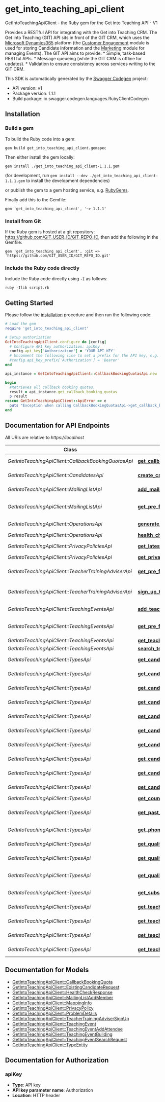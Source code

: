 # get_into_teaching_api_client

GetIntoTeachingApiClient - the Ruby gem for the Get into Teaching API - V1

  Provides a RESTful API for integrating with the Get into Teaching CRM.    The Get into Teaching (GIT) API sits in front of the GIT CRM, which uses the [Microsoft Dynamics365](https://docs.microsoft.com/en-us/dynamics365/) platform (the [Customer Engagement](https://docs.microsoft.com/en-us/dynamics365/customerengagement/on-premises/developer/overview) module is used for storing Candidate information and the [Marketing](https://docs.microsoft.com/en-us/dynamics365/marketing/developer/using-events-api) module for managing Events).    The GIT API aims to provide:    * Simple, task-based RESTful APIs.  * Message queueing (while the GIT CRM is offline for updates).  * Validation to ensure consistency across services writing to the GIT CRM.                          

This SDK is automatically generated by the [Swagger Codegen](https://github.com/swagger-api/swagger-codegen) project:

- API version: v1
- Package version: 1.1.1
- Build package: io.swagger.codegen.languages.RubyClientCodegen

## Installation

### Build a gem

To build the Ruby code into a gem:

```shell
gem build get_into_teaching_api_client.gemspec
```

Then either install the gem locally:

```shell
gem install ./get_into_teaching_api_client-1.1.1.gem
```
(for development, run `gem install --dev ./get_into_teaching_api_client-1.1.1.gem` to install the development dependencies)

or publish the gem to a gem hosting service, e.g. [RubyGems](https://rubygems.org/).

Finally add this to the Gemfile:

    gem 'get_into_teaching_api_client', '~> 1.1.1'

### Install from Git

If the Ruby gem is hosted at a git repository: https://github.com/GIT_USER_ID/GIT_REPO_ID, then add the following in the Gemfile:

    gem 'get_into_teaching_api_client', :git => 'https://github.com/GIT_USER_ID/GIT_REPO_ID.git'

### Include the Ruby code directly

Include the Ruby code directly using `-I` as follows:

```shell
ruby -Ilib script.rb
```

## Getting Started

Please follow the [installation](#installation) procedure and then run the following code:
```ruby
# Load the gem
require 'get_into_teaching_api_client'

# Setup authorization
GetIntoTeachingApiClient.configure do |config|
  # Configure API key authorization: apiKey
  config.api_key['Authorization'] = 'YOUR API KEY'
  # Uncomment the following line to set a prefix for the API key, e.g. 'Bearer' (defaults to nil)
  #config.api_key_prefix['Authorization'] = 'Bearer'
end

api_instance = GetIntoTeachingApiClient::CallbackBookingQuotasApi.new

begin
  #Retrieves all callback booking quotas.
  result = api_instance.get_callback_booking_quotas
  p result
rescue GetIntoTeachingApiClient::ApiError => e
  puts "Exception when calling CallbackBookingQuotasApi->get_callback_booking_quotas: #{e}"
end

```

## Documentation for API Endpoints

All URIs are relative to *https://localhost*

Class | Method | HTTP request | Description
------------ | ------------- | ------------- | -------------
*GetIntoTeachingApiClient::CallbackBookingQuotasApi* | [**get_callback_booking_quotas**](docs/CallbackBookingQuotasApi.md#get_callback_booking_quotas) | **GET** /api/callback_booking_quotas | Retrieves all callback booking quotas.
*GetIntoTeachingApiClient::CandidatesApi* | [**create_candidate_access_token**](docs/CandidatesApi.md#create_candidate_access_token) | **POST** /api/candidates/access_tokens | Creates a candidate access token.
*GetIntoTeachingApiClient::MailingListApi* | [**add_mailing_list_member**](docs/MailingListApi.md#add_mailing_list_member) | **POST** /api/mailing_list/members | Adds a new member to the mailing list.
*GetIntoTeachingApiClient::MailingListApi* | [**get_pre_filled_mailing_list_add_member**](docs/MailingListApi.md#get_pre_filled_mailing_list_add_member) | **POST** /api/mailing_list/members/{accessToken} | Retrieves a pre-populated MailingListAddMember for the candidate.
*GetIntoTeachingApiClient::OperationsApi* | [**generate_mapping_info**](docs/OperationsApi.md#generate_mapping_info) | **GET** /api/operations/generate_mapping_info | Generates the mapping information.
*GetIntoTeachingApiClient::OperationsApi* | [**health_check**](docs/OperationsApi.md#health_check) | **GET** /api/operations/health_check | Performs a health check.
*GetIntoTeachingApiClient::PrivacyPoliciesApi* | [**get_latest_privacy_policy**](docs/PrivacyPoliciesApi.md#get_latest_privacy_policy) | **GET** /api/privacy_policies/latest | Retrieves the latest privacy policy.
*GetIntoTeachingApiClient::PrivacyPoliciesApi* | [**get_privacy_policy**](docs/PrivacyPoliciesApi.md#get_privacy_policy) | **GET** /api/privacy_policies/{id} | Retrieves a privacy policy.
*GetIntoTeachingApiClient::TeacherTrainingAdviserApi* | [**get_pre_filled_teacher_training_adviser_sign_up**](docs/TeacherTrainingAdviserApi.md#get_pre_filled_teacher_training_adviser_sign_up) | **POST** /api/teacher_training_adviser/candidates/{accessToken} | Retrieves a pre-populated TeacherTrainingAdviserSignUp for the candidate.
*GetIntoTeachingApiClient::TeacherTrainingAdviserApi* | [**sign_up_teacher_training_adviser_candidate**](docs/TeacherTrainingAdviserApi.md#sign_up_teacher_training_adviser_candidate) | **POST** /api/teacher_training_adviser/candidates | Sign up a candidate for the Teacher Training Adviser service.
*GetIntoTeachingApiClient::TeachingEventsApi* | [**add_teaching_event_attendee**](docs/TeachingEventsApi.md#add_teaching_event_attendee) | **POST** /api/teaching_events/attendees | Adds an attendee to a teaching event.
*GetIntoTeachingApiClient::TeachingEventsApi* | [**get_pre_filled_teaching_event_add_attendee**](docs/TeachingEventsApi.md#get_pre_filled_teaching_event_add_attendee) | **POST** /api/teaching_events/attendees/{accessToken} | Retrieves a pre-populated TeachingEventAddAttendee for the candidate.
*GetIntoTeachingApiClient::TeachingEventsApi* | [**get_teaching_event**](docs/TeachingEventsApi.md#get_teaching_event) | **GET** /api/teaching_events/{readableId} | Retrieves an event.
*GetIntoTeachingApiClient::TeachingEventsApi* | [**search_teaching_events**](docs/TeachingEventsApi.md#search_teaching_events) | **GET** /api/teaching_events/search | Searches for teaching events.
*GetIntoTeachingApiClient::TypesApi* | [**get_candidate_adviser_eligibilities**](docs/TypesApi.md#get_candidate_adviser_eligibilities) | **GET** /api/types/candidate/adviser_eligibilities | Retrieves the list of candidate adviser eligibilities.
*GetIntoTeachingApiClient::TypesApi* | [**get_candidate_adviser_requirements**](docs/TypesApi.md#get_candidate_adviser_requirements) | **GET** /api/types/candidate/adviser_requirements | Retrieves the list of candidate adviser requirements.
*GetIntoTeachingApiClient::TypesApi* | [**get_candidate_assignment_status**](docs/TypesApi.md#get_candidate_assignment_status) | **GET** /api/types/candidate/assignment_status | Retrieves the list of candidate assignment status.
*GetIntoTeachingApiClient::TypesApi* | [**get_candidate_channels**](docs/TypesApi.md#get_candidate_channels) | **GET** /api/types/candidate/channels | Retrieves the list of candidate channels.
*GetIntoTeachingApiClient::TypesApi* | [**get_candidate_gcse_status**](docs/TypesApi.md#get_candidate_gcse_status) | **GET** /api/types/candidate/gcse_status | Retrieves the list of candidate GCSE status.
*GetIntoTeachingApiClient::TypesApi* | [**get_candidate_initial_teacher_training_years**](docs/TypesApi.md#get_candidate_initial_teacher_training_years) | **GET** /api/types/candidate/initial_teacher_training_years | Retrieves the list of candidate initial teacher training years.
*GetIntoTeachingApiClient::TypesApi* | [**get_candidate_journey_stages**](docs/TypesApi.md#get_candidate_journey_stages) | **GET** /api/types/candidate/consideration_journey_stages | Retrieves the list of candidate consideration journey stages.
*GetIntoTeachingApiClient::TypesApi* | [**get_candidate_preferred_education_phases**](docs/TypesApi.md#get_candidate_preferred_education_phases) | **GET** /api/types/candidate/preferred_education_phases | Retrieves the list of candidate preferred education phases.
*GetIntoTeachingApiClient::TypesApi* | [**get_candidate_retake_gcse_status**](docs/TypesApi.md#get_candidate_retake_gcse_status) | **GET** /api/types/candidate/retake_gcse_status | Retrieves the list of candidate retake GCSE status.
*GetIntoTeachingApiClient::TypesApi* | [**get_candidate_types**](docs/TypesApi.md#get_candidate_types) | **GET** /api/types/candidate/types | Retrieves the list of candidate types.
*GetIntoTeachingApiClient::TypesApi* | [**get_country_types**](docs/TypesApi.md#get_country_types) | **GET** /api/types/countries | Retrieves the list of countries.
*GetIntoTeachingApiClient::TypesApi* | [**get_past_teaching_position_education_phases**](docs/TypesApi.md#get_past_teaching_position_education_phases) | **GET** /api/types/past_teaching_position/education_phases | Retrieves the list of past teaching position education phases.
*GetIntoTeachingApiClient::TypesApi* | [**get_phone_call_channels**](docs/TypesApi.md#get_phone_call_channels) | **GET** /api/types/phone_call/channels | Retrieves the list of phone call channels.
*GetIntoTeachingApiClient::TypesApi* | [**get_qualification_degree_status**](docs/TypesApi.md#get_qualification_degree_status) | **GET** /api/types/qualification/degree_status | Retrieves the list of qualification degree status.
*GetIntoTeachingApiClient::TypesApi* | [**get_qualification_types**](docs/TypesApi.md#get_qualification_types) | **GET** /api/types/qualification/types | Retrieves the list of qualification types.
*GetIntoTeachingApiClient::TypesApi* | [**get_qualification_uk_degree_grades**](docs/TypesApi.md#get_qualification_uk_degree_grades) | **GET** /api/types/qualification/uk_degree_grades | Retrieves the list of qualification UK degree grades.
*GetIntoTeachingApiClient::TypesApi* | [**get_subscription_types**](docs/TypesApi.md#get_subscription_types) | **GET** /api/types/service_subscription/types | Retrieves the list of subscription types.
*GetIntoTeachingApiClient::TypesApi* | [**get_teaching_event_registration_channels**](docs/TypesApi.md#get_teaching_event_registration_channels) | **GET** /api/types/teaching_event_registration/channels | Retrieves the list of teaching event registration channels.
*GetIntoTeachingApiClient::TypesApi* | [**get_teaching_event_status**](docs/TypesApi.md#get_teaching_event_status) | **GET** /api/types/teaching_event/status | Retrieves the list of teaching event status.
*GetIntoTeachingApiClient::TypesApi* | [**get_teaching_event_types**](docs/TypesApi.md#get_teaching_event_types) | **GET** /api/types/teaching_event/types | Retrieves the list of teaching event types.
*GetIntoTeachingApiClient::TypesApi* | [**get_teaching_subjects**](docs/TypesApi.md#get_teaching_subjects) | **GET** /api/types/teaching_subjects | Retrieves the list of teaching subjects.


## Documentation for Models

 - [GetIntoTeachingApiClient::CallbackBookingQuota](docs/CallbackBookingQuota.md)
 - [GetIntoTeachingApiClient::ExistingCandidateRequest](docs/ExistingCandidateRequest.md)
 - [GetIntoTeachingApiClient::HealthCheckResponse](docs/HealthCheckResponse.md)
 - [GetIntoTeachingApiClient::MailingListAddMember](docs/MailingListAddMember.md)
 - [GetIntoTeachingApiClient::MappingInfo](docs/MappingInfo.md)
 - [GetIntoTeachingApiClient::PrivacyPolicy](docs/PrivacyPolicy.md)
 - [GetIntoTeachingApiClient::ProblemDetails](docs/ProblemDetails.md)
 - [GetIntoTeachingApiClient::TeacherTrainingAdviserSignUp](docs/TeacherTrainingAdviserSignUp.md)
 - [GetIntoTeachingApiClient::TeachingEvent](docs/TeachingEvent.md)
 - [GetIntoTeachingApiClient::TeachingEventAddAttendee](docs/TeachingEventAddAttendee.md)
 - [GetIntoTeachingApiClient::TeachingEventBuilding](docs/TeachingEventBuilding.md)
 - [GetIntoTeachingApiClient::TeachingEventSearchRequest](docs/TeachingEventSearchRequest.md)
 - [GetIntoTeachingApiClient::TypeEntity](docs/TypeEntity.md)


## Documentation for Authorization


### apiKey

- **Type**: API key
- **API key parameter name**: Authorization
- **Location**: HTTP header

